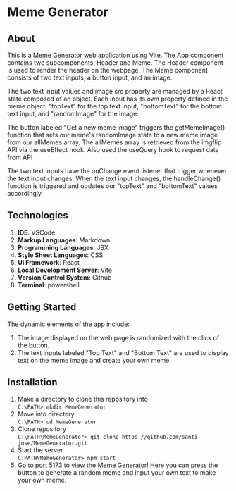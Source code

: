 # Meme Generator

## About

This is a Meme Generator web application using Vite. 
The App component contains two subcomponents, Header and Meme. 
The Header component is used to render the header on the webpage. 
The Meme component consists of two text inputs, a button input, 
and an image. 

The two text input values and image src property are managed by a React state composed of an object. Each input has its own property defined in the meme object: "topText" for the top text input, "bottomText" for the bottom text input, and "randomImage" for the image. 

The button labeled "Get a new meme image" triggers the getMemeImage() function that sets our meme's randomImage state to a new meme image from our allMemes array. The allMemes array is retrieved from the imgflip API via the useEffect hook. Also used the useQuery hook to request data from API 

The two text inputs have the onChange event listener that trigger whenever the text input changes. When the text input changes, the handleChange() function is triggered and updates our "topText" and "bottomText" values accordingly.

## Technologies

1. **IDE**: VSCode
2. **Markup Languages**: Markdown
3. **Programming Languages**: JSX
4. **Style Sheet Languages**: CSS 
5. **UI Framework**: React
6. **Local Development Server**: Vite
7. **Version Control System**: Github
8. **Terminal**: powershell

## Getting Started
The dynamic elements of the app include:
1.  The image displayed on the web page is randomized with the click of the button. 
2. The text inputs labeled "Top Text" and "Bottom Text" are used to display text on the meme image and create your own meme. 

## Installation
1. Make a directory to clone this repository into\
`C:\PATH> mkdir MemeGenerator`
2. Move into directory\
`C:\PATH> cd MemeGenerator`
3. Clone repository\
`C:\PATH\MemeGenerator> git clone https://github.com/santi-jose/MemeGenerator.git`
4. Start the server\
`C:PATH\MemeGenerator> npm start`
5. Go to [port 5173](http://localhost:5173/) to view the Meme Generator! Here you can press the button to generate a random meme and input your own text to make your own meme. 
